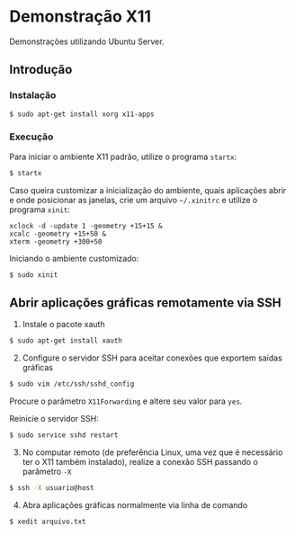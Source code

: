 # Demonstração X11

Demonstrações utilizando Ubuntu Server.

## Introdução

### Instalação

```sh
$ sudo apt-get install xorg x11-apps
```

### Execução

Para iniciar o ambiente X11 padrão, utilize o programa `startx`:

```sh
$ startx
```

Caso queira customizar a inicialização do ambiente, quais aplicações abrir e onde posicionar as janelas, crie um arquivo `~/.xinitrc` e utilize o programa `xinit`:

```
xclock -d -update 1 -geometry +15+15 &
xcalc -geometry +15+50 &
xterm -geometry +300+50
```

Iniciando o ambiente customizado:

```sh
$ sudo xinit
```

## Abrir aplicações gráficas remotamente via SSH


1. Instale o pacote xauth

```sh
$ sudo apt-get install xauth
```

2. Configure o servidor SSH para aceitar conexões que exportem saídas gráficas

```sh
$ sudo vim /etc/ssh/sshd_config
```

Procure o parâmetro `X11Forwarding` e altere seu valor para `yes`.

Reinicie o servidor SSH:

```sh
$ sudo service sshd restart
```

3. No computar remoto (de preferência Linux, uma vez que é necessário ter o X11 também instalado), realize a conexão SSH passando o parâmetro `-X`

```sh
$ ssh -X usuario@host
```

4. Abra aplicações gráficas normalmente via linha de comando

```sh
$ xedit arquivo.txt
```
